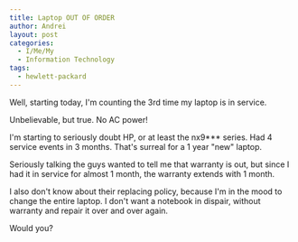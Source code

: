 ```yaml
---
title: Laptop OUT OF ORDER
author: Andrei
layout: post
categories:
  - I/Me/My
  - Information Technology
tags:
  - hewlett-packard
---
```

Well, starting today, I'm counting the 3rd time my laptop is in service.

Unbelievable, but true. No AC power!

I'm starting to seriously doubt HP, or at least the nx9\*** series. Had 4 service events in 3 months. That's surreal for a 1 year "new" laptop.

Seriously talking the guys wanted to tell me that warranty is out, but since I had it in service for almost 1 month, the warranty extends with 1 month.

I also don't know about their replacing policy, because I'm in the mood to change the entire laptop. I don't want a notebook in dispair, without warranty and repair it over and over again.

Would you?